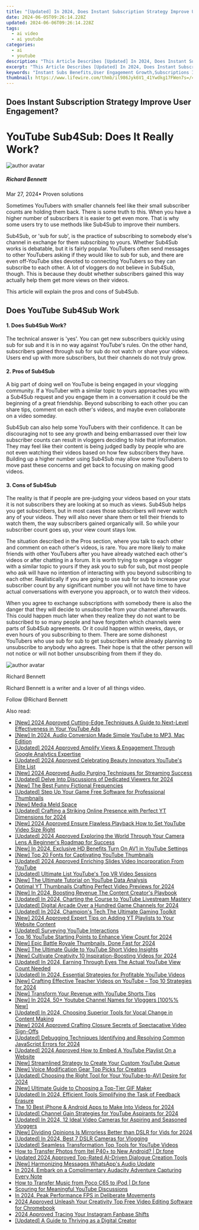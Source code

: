 ```yaml
---
title: "[Updated] In 2024, Does Instant Subscription Strategy Improve User Engagement?"
date: 2024-06-05T09:26:14.228Z
updated: 2024-06-06T09:26:14.228Z
tags:
  - ai video
  - ai youtube
categories:
  - ai
  - youtube
description: "This Article Describes [Updated] In 2024, Does Instant Subscription Strategy Improve User Engagement?"
excerpt: "This Article Describes [Updated] In 2024, Does Instant Subscription Strategy Improve User Engagement?"
keywords: "Instant Subs Benefits,User Engagement Growth,Subscriptions Impact,Online Content Retention,Revenue Through Users,Strategy for Engage U,Increase User Interest"
thumbnail: https://www.lifewire.com/thmb/il986Jyk6V1_41Ywdkg17FWen7s=/400x300/filters:no_upscale():max_bytes(150000):strip_icc()/connect-routers-on-a-home-network-8180601-4bce81516c024659b04500d7a94f2ed4.png
---
```


## Does Instant Subscription Strategy Improve User Engagement?

# YouTube Sub4Sub: Does It Really Work?

![author avatar](https://images.wondershare.com/filmora/article-images/richard-bennett.jpg)

##### Richard Bennett

 Mar 27, 2024• Proven solutions

 Sometimes YouTubers with smaller channels feel like their small subscriber counts are holding them back. There is some truth to this. When you have a higher number of subscribers it is easier to get even more. That is why some users try to use methods like Sub4Sub to improve their numbers.

 Sub4Sub, or 'sub for sub', is the practice of subscribing to somebody else's channel in exchange for them subscribing to yours. Whether Sub4Sub works is debatable, but it is fairly popular. YouTubers often send messages to other YouTubers asking if they would like to sub for sub, and there are even off-YouTube sites devoted to connecting YouTubers so they can subscribe to each other. A lot of vloggers do not believe in Sub4Sub, though. This is because they doubt whether subscribers gained this way actually help them get more views on their videos.

 This article will explain the pros and cons of Sub4Sub.

## Does YouTube Sub4Sub Work

#### 1\. Does Sub4Sub Work?

 The technical answer is 'yes'. You can get new subscribers quickly using sub for sub and it is in no way against YouTube's rules. On the other hand, subscribers gained through sub for sub do not watch or share your videos. Users end up with more subscribers, but their channels do not truly grow.

#### 2\. Pros of Sub4Sub

 A big part of doing well on YouTube is being engaged in your vlogging community. If a YouTuber with a similar topic to yours approaches you with a Sub4Sub request and you engage them in a conversation it could be the beginning of a great friendship. Beyond subscribing to each other you can share tips, comment on each other's videos, and maybe even collaborate on a video someday.

 Sub4Sub can also help some YouTubers with their confidence. It can be discouraging not to see any growth and being embarrassed over their low subscriber counts can result in vloggers deciding to hide that information. They may feel like their content is being judged badly by people who are not even watching their videos based on how few subscribers they have. Building up a higher number using Sub4Sub may allow some YouTubers to move past these concerns and get back to focusing on making good videos.

#### 3\. Cons of Sub4Sub

 The reality is that if people are pre-judging your videos based on your stats it is not subscribers they are looking at so much as views. Sub4Sub helps you get subscribers, but in most cases those subscribers will never watch any of your videos. They will also never share them or tell their friends to watch them, the way subscribers gained organically will. So while your subscriber count goes up, your view count stays low.

 The situation described in the Pros section, where you talk to each other and comment on each other's videos, is rare. You are more likely to make friends with other YouTubers after you have already watched each other's videos or after chatting in a forum. It is worth trying to engage a vlogger with a similar topic to yours if they ask you to sub for sub, but most people who ask will have no intention of interacting with you beyond subscribing to each other. Realistically if you are going to use sub for sub to increase your subscriber count by any significant number you will not have time to have actual conversations with everyone you approach, or to watch their videos.

 When you agree to exchange subscriptions with somebody there is also the danger that they will decide to unsubscribe from your channel afterwards. This could happen much later when they realize they do not want to be subscribed to so many people and have forgotten which channels were parts of Sub4Sub agreements. Or it could happen within weeks, days, or even hours of you subscribing to them. There are some dishonest YouTubers who use sub for sub to get subscribers while already planning to unsubscribe to anybody who agrees. Their hope is that the other person will not notice or will not bother unsubscribing from them if they do.

![author avatar](https://images.wondershare.com/filmora/article-images/richard-bennett.jpg)

Richard Bennett

Richard Bennett is a writer and a lover of all things video.

Follow @Richard Bennett

<span class="atpl-alsoreadstyle">Also read:</span>
<div><ul>
<li><a href="https://facebook-video-footage.techidaily.com/new-2024-approved-cutting-edge-techniques-a-guide-to-next-level-effectiveness-in-your-youtube-ads/"><u>[New] 2024 Approved  Cutting-Edge Techniques  A Guide to Next-Level Effectiveness in Your YouTube Ads</u></a></li>
<li><a href="https://facebook-video-footage.techidaily.com/new-in-2024-audio-conversion-made-simple-youtube-to-mp3-mac-edition/"><u>[New] In 2024, Audio Conversion Made Simple  YouTube to MP3, Mac Edition</u></a></li>
<li><a href="https://facebook-video-footage.techidaily.com/updated-2024-approved-amplify-views-and-engagement-through-google-analytics-expertise/"><u>[Updated] 2024 Approved  Amplify Views & Engagement Through Google Analytics Expertise</u></a></li>
<li><a href="https://facebook-video-footage.techidaily.com/updated-2024-approved-celebrating-beauty-innovators-youtubes-elite-list/"><u>[Updated] 2024 Approved  Celebrating Beauty Innovators  YouTube's Elite List</u></a></li>
<li><a href="https://facebook-video-footage.techidaily.com/new-2024-approved-audio-purging-techniques-for-streaming-success/"><u>[New] 2024 Approved  Audio Purging Techniques for Streaming Success</u></a></li>
<li><a href="https://facebook-video-footage.techidaily.com/updated-delve-into-discussions-of-dedicated-viewers-for-2024/"><u>[Updated] Delve Into Discussions of Dedicated Viewers for 2024</u></a></li>
<li><a href="https://facebook-video-footage.techidaily.com/new-the-best-funny-fictional-frequencies/"><u>[New] The Best Funny Fictional Frequencies</u></a></li>
<li><a href="https://facebook-video-footage.techidaily.com/updated-step-up-your-game-free-software-for-professional-thumbnails/"><u>[Updated] Step Up Your Game  Free Software for Professional Thumbnails</u></a></li>
<li><a href="https://facebook-video-footage.techidaily.com/new-media-meld-space/"><u>[New] Media Meld Space</u></a></li>
<li><a href="https://facebook-video-footage.techidaily.com/updated-crafting-a-striking-online-presence-with-perfect-yt-dimensions-for-2024/"><u>[Updated] Crafting a Striking Online Presence with Perfect YT Dimensions for 2024</u></a></li>
<li><a href="https://facebook-video-footage.techidaily.com/new-2024-approved-ensure-flawless-playback-how-to-set-youtube-video-size-right/"><u>[New] 2024 Approved  Ensure Flawless Playback  How to Set YouTube Video Size Right</u></a></li>
<li><a href="https://facebook-video-footage.techidaily.com/updated-2024-approved-exploring-the-world-through-your-camera-lens-a-beginners-roadmap-for-success/"><u>[Updated] 2024 Approved  Exploring the World Through Your Camera Lens  A Beginner's Roadmap for Success</u></a></li>
<li><a href="https://facebook-video-footage.techidaily.com/new-in-2024-exclusive-hd-benefits-turn-on-av1-in-youtube-settings/"><u>[New] In 2024, Exclusive HD Benefits  Turn On AV1 in YouTube Settings</u></a></li>
<li><a href="https://facebook-video-footage.techidaily.com/new-top-20-fonts-for-captivating-youtube-thumbnails/"><u>[New] Top 20 Fonts for Captivating YouTube Thumbnails</u></a></li>
<li><a href="https://facebook-video-footage.techidaily.com/updated-2024-approved-enriching-slides-video-incorporation-from-youtube/"><u>[Updated] 2024 Approved  Enriching Slides  Video Incorporation From YouTube</u></a></li>
<li><a href="https://facebook-video-footage.techidaily.com/updated-ultimate-list-youtubes-top-vr-video-sessions/"><u>[Updated] Ultimate List  YouTube's Top VR Video Sessions</u></a></li>
<li><a href="https://facebook-video-footage.techidaily.com/new-the-ultimate-tutorial-on-youtube-data-analysis/"><u>[New] The Ultimate Tutorial on YouTube Data Analysis</u></a></li>
<li><a href="https://facebook-video-footage.techidaily.com/optimal-yt-thumbnails-crafting-perfect-video-previews-for-2024/"><u>Optimal YT Thumbnails  Crafting Perfect Video Previews for 2024</u></a></li>
<li><a href="https://facebook-video-footage.techidaily.com/new-in-2024-boosting-revenue-the-content-creators-playbook/"><u>[New] In 2024, Boosting Revenue  The Content Creator's Playbook</u></a></li>
<li><a href="https://facebook-video-footage.techidaily.com/updated-in-2024-charting-the-course-to-youtube-livestream-mastery/"><u>[Updated] In 2024, Charting the Course to YouTube Livestream Mastery</u></a></li>
<li><a href="https://facebook-video-footage.techidaily.com/updated-digital-arcade-over-a-hundred-game-channels-for-2024/"><u>[Updated] Digital Arcade  Over a Hundred Game Channels for 2024</u></a></li>
<li><a href="https://facebook-video-footage.techidaily.com/updated-in-2024-champions-tech-the-ultimate-gaming-toolkit/"><u>[Updated] In 2024, Champion's Tech  The Ultimate Gaming Toolkit</u></a></li>
<li><a href="https://facebook-video-footage.techidaily.com/new-2024-approved-expert-tips-on-adding-yt-playlists-to-your-website-content/"><u>[New] 2024 Approved  Expert Tips on Adding YT Playlists to Your Website Content</u></a></li>
<li><a href="https://facebook-video-footage.techidaily.com/updated-surveying-youtube-interactions/"><u>[Updated] Surveying YouTube Interactions</u></a></li>
<li><a href="https://facebook-video-footage.techidaily.com/top-16-youtube-starting-points-to-enhance-view-count-for-2024/"><u>Top 16 YouTube Starting Points to Enhance View Count for 2024</u></a></li>
<li><a href="https://facebook-video-footage.techidaily.com/new-epic-battle-royale-thumbnails-done-fast-for-2024/"><u>[New] Epic Battle Royale Thumbnails, Done Fast for 2024</u></a></li>
<li><a href="https://facebook-video-footage.techidaily.com/new-the-ultimate-guide-to-youtube-short-video-insights/"><u>[New] The Ultimate Guide to YouTube Short Video Insights</u></a></li>
<li><a href="https://facebook-video-footage.techidaily.com/new-cultivate-creativity-10-inspiration-boosting-videos-for-2024/"><u>[New] Cultivate Creativity  10 Inspiration-Boosting Videos for 2024</u></a></li>
<li><a href="https://facebook-video-footage.techidaily.com/updated-in-2024-earning-through-eyes-the-actual-youtube-view-count-needed/"><u>[Updated] In 2024, Earning Through Eyes  The Actual YouTube View Count Needed</u></a></li>
<li><a href="https://facebook-video-footage.techidaily.com/updated-in-2024-essential-strategies-for-profitable-youtube-videos/"><u>[Updated] In 2024, Essential Strategies for Profitable YouTube Videos</u></a></li>
<li><a href="https://facebook-video-footage.techidaily.com/new-crafting-effective-teacher-videos-on-youtube-top-10-strategies-for-2024/"><u>[New] Crafting Effective Teacher Videos on YouTube – Top 10 Strategies for 2024</u></a></li>
<li><a href="https://facebook-video-footage.techidaily.com/new-transform-your-revenue-with-youtube-shorts-tips/"><u>[New] Transform Your Revenue with YouTube Shorts Tips</u></a></li>
<li><a href="https://facebook-video-footage.techidaily.com/new-in-2024-50plus-youtube-channel-names-for-vloggers-100-new/"><u>[New] In 2024, 50+ Youtube Channel Names for Vloggers [100%% New]</u></a></li>
<li><a href="https://facebook-video-footage.techidaily.com/updated-in-2024-choosing-superior-tools-for-vocal-change-in-content-making/"><u>[Updated] In 2024, Choosing Superior Tools for Vocal Change in Content Making</u></a></li>
<li><a href="https://facebook-video-footage.techidaily.com/new-2024-approved-crafting-closure-secrets-of-spectacative-video-sign-offs/"><u>[New] 2024 Approved  Crafting Closure  Secrets of Spectacative Video Sign-Offs</u></a></li>
<li><a href="https://facebook-video-footage.techidaily.com/updated-debugging-techniques-identifying-and-resolving-common-javascript-errors-for-2024/"><u>[Updated] Debugging Techniques  Identifying and Resolving Common JavaScript Errors for 2024</u></a></li>
<li><a href="https://facebook-video-footage.techidaily.com/updated-2024-approved-how-to-embed-a-youtube-playlist-on-a-website/"><u>[Updated] 2024 Approved  How to Embed A YouTube Playlist On a Website</u></a></li>
<li><a href="https://facebook-video-footage.techidaily.com/new-streamlined-strategy-to-create-your-custom-youtube-queue/"><u>[New] Streamlined Strategy to Create Your Custom YouTube Queue</u></a></li>
<li><a href="https://facebook-video-footage.techidaily.com/new-voice-modification-gear-top-picks-for-creators/"><u>[New] Voice Modification Gear  Top Picks for Creators</u></a></li>
<li><a href="https://facebook-video-footage.techidaily.com/updated-choosing-the-right-tool-for-your-youtube-to-avi-desire-for-2024/"><u>[Updated] Choosing the Right Tool for Your YouTube-to-AVI Desire for 2024</u></a></li>
<li><a href="https://facebook-video-footage.techidaily.com/new-ultimate-guide-to-choosing-a-top-tier-gif-maker/"><u>[New] Ultimate Guide to Choosing a Top-Tier GIF Maker</u></a></li>
<li><a href="https://facebook-video-footage.techidaily.com/updated-in-2024-efficient-tools-simplifying-the-task-of-feedback-erasure/"><u>[Updated] In 2024, Efficient Tools  Simplifying the Task of Feedback Erasure</u></a></li>
<li><a href="https://facebook-video-footage.techidaily.com/the-10-best-iphone-and-android-apps-to-make-into-videos-for-2024/"><u>The 10 Best iPhone & Android Apps to Make Into Videos for 2024</u></a></li>
<li><a href="https://facebook-video-footage.techidaily.com/updated-channel-gain-strategies-for-youtube-aspirants-for-2024/"><u>[Updated] Channel Gain Strategies for YouTube Aspirants for 2024</u></a></li>
<li><a href="https://facebook-video-footage.techidaily.com/updated-in-2024-12-ideal-video-cameras-for-aspiring-and-seasoned-vloggers/"><u>[Updated] In 2024, 12 Ideal Video Cameras for Aspiring and Seasoned Vloggers</u></a></li>
<li><a href="https://facebook-video-footage.techidaily.com/new-dividing-opinions-is-mirrorless-better-than-dslr-for-vids-for-2024/"><u>[New] Dividing Opinions  Is Mirrorless Better than DSLR for Vids for 2024</u></a></li>
<li><a href="https://facebook-video-footage.techidaily.com/updated-in-2024-best-7-dslr-cameras-for-vlogging/"><u>[Updated] In 2024, Best 7 DSLR Cameras for Vlogging</u></a></li>
<li><a href="https://facebook-video-footage.techidaily.com/updated-seamless-transformation-top-tools-for-youtube-videos/"><u>[Updated] Seamless Transformation  Top Tools for YouTube Videos</u></a></li>
<li><a href="https://android-transfer.techidaily.com/how-to-transfer-photos-from-itel-p40plus-to-new-android-drfone-by-drfone-transfer-from-android-transfer-from-android/"><u>How to Transfer Photos from Itel P40+ to New Android? | Dr.fone</u></a></li>
<li><a href="https://sound-tweaking.techidaily.com/updated-2024-approved-top-rated-ai-driven-dialogue-creation-tools/"><u>Updated 2024 Approved Top-Rated AI-Driven Dialogue Creation Tools</u></a></li>
<li><a href="https://some-techniques.techidaily.com/new-harmonizing-messages-whatsapps-audio-update/"><u>[New] Harmonizing Messages  WhatsApp's Audio Update</u></a></li>
<li><a href="https://audio-shaping.techidaily.com/in-2024-embark-on-a-complimentary-audacity-adventure-capturing-every-note/"><u>In 2024, Embark on a Complimentary Audacity Adventure Capturing Every Note</u></a></li>
<li><a href="https://android-transfer.techidaily.com/how-to-transfer-music-from-poco-c65-to-ipod-drfone-by-drfone-transfer-from-android-transfer-from-android/"><u>How to Transfer Music from Poco C65 to iPod | Dr.fone</u></a></li>
<li><a href="https://youtube-video-recordings.techidaily.com/scouring-for-meaningful-youtube-discussions/"><u>Scouring for Meaningful YouTube Discussions</u></a></li>
<li><a href="https://extra-skills.techidaily.com/in-2024-peak-performance-fps-in-deliberate-movements/"><u>In 2024, Peak Performance FPS in Deliberate Movements</u></a></li>
<li><a href="https://ai-driven-video-production.techidaily.com/2024-approved-unleash-your-creativity-top-free-video-editing-software-for-chromebook/"><u>2024 Approved Unleash Your Creativity Top Free Video Editing Software for Chromebook</u></a></li>
<li><a href="https://instagram-clips.techidaily.com/2024-approved-tracing-your-instagram-fanbase-shifts/"><u>2024 Approved  Tracing Your Instagram Fanbase Shifts</u></a></li>
<li><a href="https://extra-information.techidaily.com/updated-a-guide-to-thriving-as-a-digital-creator/"><u>[Updated] A Guide to Thriving as a Digital Creator</u></a></li>
</ul></div>

<ins class="adsbygoogle"
      style="display:block"
      data-ad-client="ca-pub-7571918770474297"
      data-ad-slot="8358498916"
      data-ad-format="auto"
      data-full-width-responsive="true"></ins>